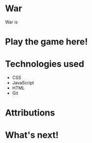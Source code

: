 # War
War is
# Play the game here!
# Technologies used
- CSS
- JavaScript
- HTML
- Git
# Attributions
# What's next!
